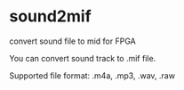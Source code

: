 # sound2mif
convert sound file to mid for FPGA

You can convert sound track to .mif file.

Supported file format:
.m4a, .mp3, .wav, .raw
